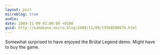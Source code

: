 ```yaml
---
layout: post
microblog: true
audio: 
date: 2009-11-09 01:00:00 +0100
guid: http://samdeane.micro.blog/2009/11/09/t5568588679.html
---
```

Somewhat surprised to have enjoyed the Brütal Legend demo. Might have to buy the game.
